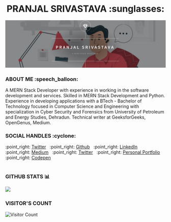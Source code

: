 <h1 align="center">PRANJAL SRIVASTAVA :sunglasses:</h1>
<img src="https://github.com/pranjals149/pranjals149/blob/master/GithubReadme.gif">
<br />

<h3>ABOUT ME :speech_balloon:</h3>
<p> A MERN Stack Developer with experience in working in the software development and services. Skilled in MERN Stack Development and Python. Experience in developing applications with a BTech - Bachelor of Technology focused in Computer Science and Engineering with specialization in Cyber Security and Forensics from University of Petroleum and Energy Studies, Dehradun. Technical writer at GeeksforGeeks, OpenGenus, Medium. </p>  

<h3>SOCIAL HANDLES :cyclone:</h3>
:point_right: <a href="https://twitter.com/pranjals149">Twitter</a>&nbsp;&nbsp;
:point_right: <a href="https://github.com/pranjals149">Github</a>&nbsp;&nbsp;
:point_right: <a href="https://www.linkedin.com/in/pranjal-srivastava-801a9a152/">LinkedIn</a>&nbsp;&nbsp;
:point_right: <a href="https://medium.com/@pranjals149">Medium</a>&nbsp;&nbsp;
:point_right: <a href="https://twitter.com/pranjals149">Twitter</a>&nbsp;&nbsp;
:point_right: <a href="pranjalportfolio.netlify.app">Personal Portfolio</a>&nbsp;&nbsp;
:point_right: <a href="https://codepen.io/pranjals149">Codepen</a>&nbsp;&nbsp;
<br />
<br />

<h3>GITHUB STATS 📊</h3>
<img src = "https://github-readme-stats.vercel.app/api?username=pranjals149&show_icons=true&theme=dracula" />

<h3>VISITOR'S COUNT</h3>

![Visitor Count](https://profile-counter.glitch.me/{pranjals149}/count.svg)
